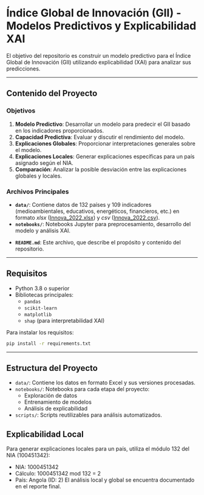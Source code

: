 # Índice Global de Innovación (GII) - Modelos Predictivos y Explicabilidad XAI

El objetivo del repositorio es construir un modelo predictivo para el Índice Global de Innovación (GII) utilizando explicabilidad (XAI) para analizar sus predicciones.

---

## Contenido del Proyecto

### Objetivos
1. **Modelo Predictivo**: Desarrollar un modelo para predecir el GII basado en los indicadores proporcionados.
2. **Capacidad Predictiva**: Evaluar y discutir el rendimiento del modelo.
3. **Explicaciones Globales**: Proporcionar interpretaciones generales sobre el modelo.
4. **Explicaciones Locales**: Generar explicaciones específicas para un país asignado según el NIA.
5. **Comparación**: Analizar la posible desviación entre las explicaciones globales y locales.

### Archivos Principales
- **`data/`**: Contiene datos de 132 países y 109 indicadores (medioambientales, educativos, energéticos, financieros, etc.) en formato *xlsx* ([Innova_2022.xlsx](data/Innova_2022.xlsx)) y *csv* ([Innova_2022.csv](data/Innova_2022.csv)).
- **`notebooks/`**: Notebooks Jupyter para preprocesamiento, desarrollo del modelo y análisis XAI.
<!-- - **`scripts/`**: Scripts de Python para entrenar modelos y generar explicaciones. -->
- **`README.md`**: Este archivo, que describe el propósito y contenido del repositorio.

---

## Requisitos
- Python 3.8 o superior
- Bibliotecas principales:
  - `pandas`
  - `scikit-learn`
  - `matplotlib`
  - `shap` (para interpretabilidad XAI)

Para instalar los requisitos:
```bash
pip install -r requirements.txt
```

---

## Estructura del Proyecto
- `data/`: Contiene los datos en formato Excel y sus versiones procesadas.
- `notebooks/`: Notebooks para cada etapa del proyecto:
    - Exploración de datos
    - Entrenamiento de modelos
    - Análisis de explicabilidad
- `scripts/`: Scripts reutilizables para análisis automatizados.
<!-- - `report/`: Resultados y discusión final en formato PDF. -->

## Explicabilidad Local
Para generar explicaciones locales para un país, utiliza el módulo 132 del NIA (100451342):
- NIA: 1000451342
- Cálculo: 1000451342 mod 132 = 2
- País: Angola (ID: 2)
El análisis local y global se encuentra documentado en el reporte final.
